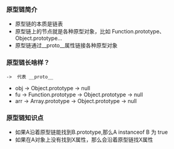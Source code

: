 ### 原型链简介

- 原型链的本质是链表
- 原型链上的节点就是各种原型对象，比如 Function.prototype、Object.prototype...
- 原型链通过__proto__属性链接各种原型对象

### 原型链长啥样？

    ->  代表 __proto__

- obj -> Object.prototype -> null
- fu -> Function.prototype -> Object.prototype -> null
- arr -> Array.prototype -> Object.prototype -> null

### 原型链知识点

- 如果A沿着原型链能找到B.prototype,那么A instanceof B 为 true
- 如果在A对象上没有找到X属性，那么会沿着原型链找X属性
